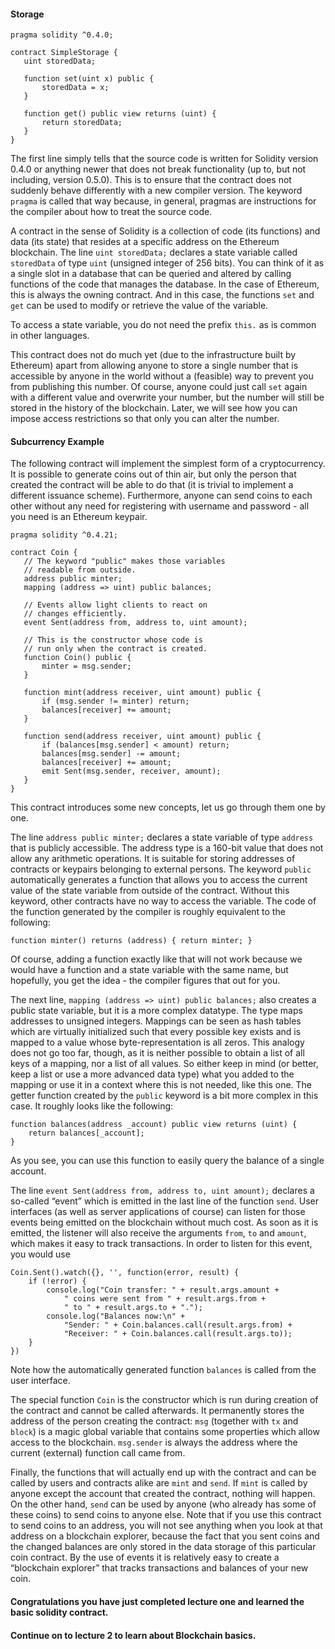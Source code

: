 
#### Storage
 ```
 pragma solidity ^0.4.0;

contract SimpleStorage {
    uint storedData;

    function set(uint x) public {
        storedData = x;
    }

    function get() public view returns (uint) {
        return storedData;
    }
}
```
The first line simply tells that the source code is written for Solidity version 0.4.0 or anything newer that does not break functionality (up to, but not including, version 0.5.0). This is to ensure that the contract does not suddenly behave differently with a new compiler version. The keyword `pragma` is called that way because, in general, pragmas are instructions for the compiler about how to treat the source code.

A contract in the sense of Solidity is a collection of code (its functions) and data (its state) that resides at a specific address on the Ethereum blockchain. The line `uint storedData;` declares a state variable called `storedData` of type `uint` (unsigned integer of 256 bits). You can think of it as a single slot in a database that can be queried and altered by calling functions of the code that manages the database. In the case of Ethereum, this is always the owning contract. And in this case, the functions `set` and `get` can be used to modify or retrieve the value of the variable.

To access a state variable, you do not need the prefix `this.` as is common in other languages.

This contract does not do much yet (due to the infrastructure built by Ethereum) apart from allowing anyone to store a single number that is accessible by anyone in the world without a (feasible) way to prevent you from publishing this number. Of course, anyone could just call `set` again with a different value and overwrite your number, but the number will still be stored in the history of the blockchain. Later, we will see how you can impose access restrictions so that only you can alter the number.

 #### Subcurrency Example
 The following contract will implement the simplest form of a cryptocurrency. It is possible to generate coins out of thin air, but only the person that created the contract will be able to do that (it is trivial to implement a different issuance scheme). Furthermore, anyone can send coins to each other without any need for registering with username and password - all you need is an Ethereum keypair.
 ```
 pragma solidity ^0.4.21;

contract Coin {
    // The keyword "public" makes those variables
    // readable from outside.
    address public minter;
    mapping (address => uint) public balances;

    // Events allow light clients to react on
    // changes efficiently.
    event Sent(address from, address to, uint amount);

    // This is the constructor whose code is
    // run only when the contract is created.
    function Coin() public {
        minter = msg.sender;
    }

    function mint(address receiver, uint amount) public {
        if (msg.sender != minter) return;
        balances[receiver] += amount;
    }

    function send(address receiver, uint amount) public {
        if (balances[msg.sender] < amount) return;
        balances[msg.sender] -= amount;
        balances[receiver] += amount;
        emit Sent(msg.sender, receiver, amount);
    }
}
```
This contract introduces some new concepts, let us go through them one by one.

The line `address public minter;` declares a state variable of type `address` that is publicly accessible. The address type is a 160-bit value that does not allow any arithmetic operations. It is suitable for storing addresses of contracts or keypairs belonging to external persons. The keyword `public` automatically generates a function that allows you to access the current value of the state variable from outside of the contract. Without this keyword, other contracts have no way to access the variable. The code of the function generated by the compiler is roughly equivalent to the following:

```
function minter() returns (address) { return minter; }
```
Of course, adding a function exactly like that will not work because we would have a function and a state variable with the same name, but hopefully, you get the idea - the compiler figures that out for you.

The next line, `mapping (address => uint) public balances;` also creates a public state variable, but it is a more complex datatype. The type maps addresses to unsigned integers. Mappings can be seen as hash tables which are virtually initialized such that every possible key exists and is mapped to a value whose byte-representation is all zeros. This analogy does not go too far, though, as it is neither possible to obtain a list of all keys of a mapping, nor a list of all values. So either keep in mind (or better, keep a list or use a more advanced data type) what you added to the mapping or use it in a context where this is not needed, like this one. The getter function created by the `public` keyword is a bit more complex in this case. It roughly looks like the following:

```
function balances(address _account) public view returns (uint) {
    return balances[_account];
}
```
As you see, you can use this function to easily query the balance of a single account.

The line `event Sent(address from, address to, uint amount);` declares a so-called “event” which is emitted in the last line of the function `send`. User interfaces (as well as server applications of course) can listen for those events being emitted on the blockchain without much cost. As soon as it is emitted, the listener will also receive the arguments `from`, `to` and `amount`, which makes it easy to track transactions. In order to listen for this event, you would use
```
Coin.Sent().watch({}, '', function(error, result) {
    if (!error) {
        console.log("Coin transfer: " + result.args.amount +
            " coins were sent from " + result.args.from +
            " to " + result.args.to + ".");
        console.log("Balances now:\n" +
            "Sender: " + Coin.balances.call(result.args.from) +
            "Receiver: " + Coin.balances.call(result.args.to));
    }
})
```
Note how the automatically generated function `balances` is called from the user interface.

The special function `Coin` is the constructor which is run during creation of the contract and cannot be called afterwards. It permanently stores the address of the person creating the contract: `msg` (together with `tx` and `block`) is a magic global variable that contains some properties which allow access to the blockchain. `msg.sender` is always the address where the current (external) function call came from.

Finally, the functions that will actually end up with the contract and can be called by users and contracts alike are `mint` and `send`. If `mint` is called by anyone except the account that created the contract, nothing will happen. On the other hand, `send` can be used by anyone (who already has some of these coins) to send coins to anyone else. Note that if you use this contract to send coins to an address, you will not see anything when you look at that address on a blockchain explorer, because the fact that you sent coins and the changed balances are only stored in the data storage of this particular coin contract. By the use of events it is relatively easy to create a “blockchain explorer” that tracks transactions and balances of your new coin.

#### Congratulations you have just completed lecture one and learned the basic solidity contract.

#### Continue on to lecture 2 to learn about Blockchain basics.
 
